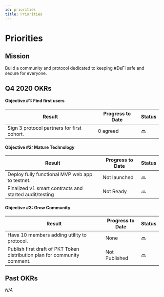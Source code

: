 ```yaml
---
id: priorities
title: Priorities
---
```


# Priorities

## Mission
Build a community and protocol dedicated to keeping #DeFi safe and secure for everyone. 

## Q4 2020 OKRs
#### Objective #1: Find first users
| Result | Progress to Date | Status |
|--------|------------------|--------|
|Sign 3 protocol partners for first cohort.|0 agreed|🔜|

#### Objective #2: Mature Technology
| Result | Progress to Date | Status |
|--------|------------------|--------|
|Deploy fully functional MVP web app to testnet.|Not launched|🔜|
|Finalized v1 smart contracts and started audit/testing|Not Ready|🔜|

#### Objective #3: Grow Community
| Result | Progress to Date | Status |
|--------|------------------|--------|
|Have 10 members adding utility to protocol.|None|🔜|
|Publish first draft of PKT Token distribution plan for community comment.|Not Published|🔜|

## Past OKRs

_N/A_